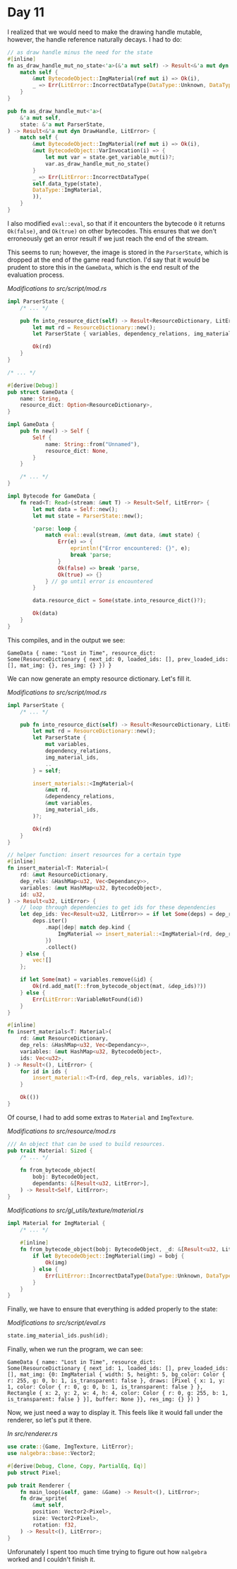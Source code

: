 # Day 11

I realized that we would need to make the drawing handle mutable, however, the handle reference naturally decays. I had to do:

```rust
// as draw handle minus the need for the state  
#[inline]
fn as_draw_handle_mut_no_state<'a>(&'a mut self) -> Result<&'a mut dyn DrawHandle, LitError> {
    match self {
        &mut BytecodeObject::ImgMaterial(ref mut i) => Ok(i),
        _ => Err(LitError::IncorrectDataType(DataType::Unknown, DataType::ImgMaterial)),
    }
}

pub fn as_draw_handle_mut<'a>(
    &'a mut self,
    state: &'a mut ParserState,
) -> Result<&'a mut dyn DrawHandle, LitError> {
    match self {
        &mut BytecodeObject::ImgMaterial(ref mut i) => Ok(i),
        &mut BytecodeObject::VarInvocation(i) => {
            let mut var = state.get_variable_mut(i)?;
            var.as_draw_handle_mut_no_state()
        }
        _ => Err(LitError::IncorrectDataType(
	    self.data_type(state),
	    DataType::ImgMaterial,
        )),
    }
}
```

I also modified `eval::eval`, so that if it encounters the bytecode `0` it returns `Ok(false)`, and `Ok(true)` on other bytecodes. This ensures that we don't erroneously get an error result if we just reach the end of the stream.

This seems to run; however, the image is stored in the `ParserState`, which is dropped at the end of the game read function. I'd say that it would be prudent to store this in the `GameData`, which is the end result of the evaluation process. 

*Modifications to src/script/mod.rs*

```rust
impl ParserState {
    /* ... */

    pub fn into_resource_dict(self) -> Result<ResourceDictionary, LitError> {
        let mut rd = ResourceDictionary::new();
        let ParserState { variables, dependency_relations, img_material_ids, .. } = self;

        Ok(rd)
    }  
}

/* ... */

#[derive(Debug)]
pub struct GameData {
    name: String,
    resource_dict: Option<ResourceDictionary>,
}

impl GameData {
    pub fn new() -> Self {
        Self {
            name: String::from("Unnamed"),
            resource_dict: None,
        }
    }

    /* ... */
}

impl Bytecode for GameData {
    fn read<T: Read>(stream: &mut T) -> Result<Self, LitError> {
        let mut data = Self::new();
        let mut state = ParserState::new();

        'parse: loop {
            match eval::eval(stream, &mut data, &mut state) {
                Err(e) => {
                    eprintln!("Error encountered: {}", e);
                    break 'parse;
                }
                Ok(false) => break 'parse,
                Ok(true) => {}
            } // go until error is encountered
        }

        data.resource_dict = Some(state.into_resource_dict()?);

        Ok(data)
    }
}
```

This compiles, and in the output we see:

```
GameData { name: "Lost in Time", resource_dict: Some(ResourceDictionary { next_id: 0, loaded_ids: [], prev_loaded_ids: [], mat_img: {}, res_img: {} }) }
```

We can now generate an empty resource dictionary. Let's fill it.

*Modifications to src/script/mod.rs*

```rust
impl ParserState {
    /* ... */

    pub fn into_resource_dict(self) -> Result<ResourceDictionary, LitError> {
        let mut rd = ResourceDictionary::new();
        let ParserState {
            mut variables,
            dependency_relations,
            img_material_ids,
            ..
        } = self;

        insert_materials::<ImgMaterial>(
            &mut rd,
            &dependency_relations,
            &mut variables,
            img_material_ids,
        )?;

        Ok(rd)
    }
}

// helper function: insert resources for a certain type
#[inline]
fn insert_material<T: Material>(
    rd: &mut ResourceDictionary,
    dep_rels: &HashMap<u32, Vec<Dependancy>>,
    variables: &mut HashMap<u32, BytecodeObject>,
    id: u32,
) -> Result<u32, LitError> {
    // loop through dependencies to get ids for these dependencies
    let dep_ids: Vec<Result<u32, LitError>> = if let Some(deps) = dep_rels.get(&id) {
        deps.iter()
            .map(|dep| match dep.kind {
                ImgMaterial => insert_material::<ImgMaterial>(rd, dep_rels, variables, dep.id),
            })
            .collect()
    } else {
        vec![]
    };

    if let Some(mat) = variables.remove(&id) {
        Ok(rd.add_mat(T::from_bytecode_object(mat, &dep_ids)?))
    } else {
        Err(LitError::VariableNotFound(id))
    }
}

#[inline]
fn insert_materials<T: Material>(
    rd: &mut ResourceDictionary,
    dep_rels: &HashMap<u32, Vec<Dependancy>>,
    variables: &mut HashMap<u32, BytecodeObject>,
    ids: Vec<u32>,
) -> Result<(), LitError> {
    for id in ids {
        insert_material::<T>(rd, dep_rels, variables, id)?;
    }

    Ok(())
}
```

Of course, I had to add some extras to `Material` and `ImgTexture`.

*Modifications to src/resource/mod.rs*

```rust
/// An object that can be used to build resources.
pub trait Material: Sized {
    /* ... */
 
    fn from_bytecode_object(
        bobj: BytecodeObject,
        dependants: &[Result<u32, LitError>],
    ) -> Result<Self, LitError>;
}
```

*Modifications to src/gl_utils/texture/material.rs*

```rust
impl Material for ImgMaterial {
    /* ... */
 
    #[inline]
    fn from_bytecode_object(bobj: BytecodeObject, _d: &[Result<u32, LitError>]) -> Result<Self, LitError> {
        if let BytecodeObject::ImgMaterial(img) = bobj {
            Ok(img)
        } else {
            Err(LitError::IncorrectDataType(DataType::Unknown, DataType::ImgMaterial))
        }
    }
}
```

Finally, we have to ensure that everything is added properly to the state:

*Modifications to src/script/eval.rs*

```rust
state.img_material_ids.push(id);
```

Finally, when we run the program, we can see:

```
GameData { name: "Lost in Time", resource_dict: Some(ResourceDictionary { next_id: 1, loaded_ids: [], prev_loaded_ids: [], mat_img: {0: ImgMaterial { width: 5, height: 5, bg_color: Color { r: 255, g: 0, b: 1, is_transparent: false }, draws: [Pixel { x: 1, y: 1, color: Color { r: 0, g: 0, b: 1, is_transparent: false } }, Rectangle { x: 2, y: 2, w: 4, h: 4, color: Color { r: 0, g: 255, b: 1, is_transparent: false } }], buffer: None }}, res_img: {} }) }
```

Now, we just need a way to display it. This feels like it would fall under the renderer, so let's put it there.

*In src/renderer.rs*

```rust
use crate::{Game, ImgTexture, LitError};
use nalgebra::base::Vector2;

#[derive(Debug, Clone, Copy, PartialEq, Eq)]
pub struct Pixel;

pub trait Renderer {
    fn main_loop(&self, game: &Game) -> Result<(), LitError>;
    fn draw_sprite(
        &mut self,
        position: Vector2<Pixel>,
        size: Vector2<Pixel>,
        rotation: f32,
    ) -> Result<(), LitError>;
}
```

Unforunately I spent too much time trying to figure out how `nalgebra` worked and I couldn't finish it.
